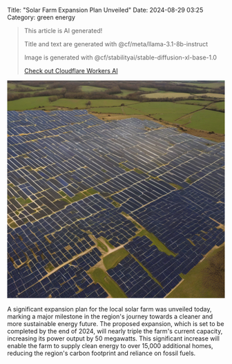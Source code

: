 Title: "Solar Farm Expansion Plan Unveiled"
Date: 2024-08-29 03:25
Category: green energy

> This article is AI generated!
> 
> Title and text are generated with @cf/meta/llama-3.1-8b-instruct
> 
> Image is generated with @cf/stabilityai/stable-diffusion-xl-base-1.0
> 
> [Check out Cloudflare Workers AI](https://developers.cloudflare.com/workers-ai/models/)


![Alt Text](images/2024-08-29-solar-farm-expansion-plan-unveiled.png)

A significant expansion plan for the local solar farm was unveiled today, marking a major milestone in the region's journey towards a cleaner and more sustainable energy future. The proposed expansion, which is set to be completed by the end of 2024, will nearly triple the farm's current capacity, increasing its power output by 50 megawatts. This significant increase will enable the farm to supply clean energy to over 15,000 additional homes, reducing the region's carbon footprint and reliance on fossil fuels.
